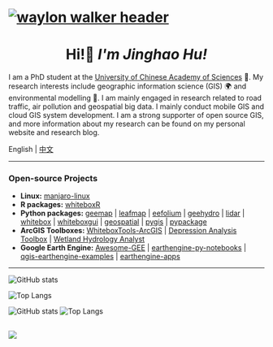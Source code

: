 # [![waylon walker header](https://raw.githubusercontent.com/WaylonWalker/WaylonWalker/main/icon/gh-bannner-light.png)](https://waylonwalker.com)

<h1 align='center'> Hi!👋 <i>I'm Jinghao Hu!</i></h1>


<!-- <h2 align='center'><i>I'm Jinghao Hu!</i></h2> -->

<!-- ## Introduction - Jinghao Hu  -->

I am a PhD student at the [University of Chinese Academy of Sciences](https://www.ucas.ac.cn/) 🏫. My research interests include geographic information science (GIS) 🌍 and environmental modelling 🧰. I am mainly engaged in research related to road traffic, air pollution and geospatial big data. I mainly conduct mobile GIS and cloud GIS system development. I am a strong supporter of open source GIS, and more information about my research can be found on my personal website and research blog.

English | [中文](https://github.com/hujinghaoabcd/hujinghaoabcd/blob/main/README_CN.md)

---

### Open-source Projects


- **Linux:** [manjaro-linux](https://github.com/giswqs/manjaro-linux)
- **R packages:** [whiteboxR](https://github.com/giswqs/whiteboxR)
- **Python packages:** [geemap](https://github.com/giswqs/geemap) | [leafmap](https://github.com/giswqs/leafmap) | [eefolium](https://github.com/giswqs/eefolium) | [geehydro](https://github.com/giswqs/geehydro) | [lidar](https://github.com/giswqs/lidar) | [whitebox](https://github.com/giswqs/whitebox) | [whiteboxgui](https://github.com/giswqs/whiteboxgui) | [geospatial](https://github.com/giswqs/geospatial) | [pygis](https://github.com/giswqs/pygis) | [pypackage](https://github.com/giswqs/pypackage)
- **ArcGIS Toolboxes:** [WhiteboxTools-ArcGIS](https://github.com/giswqs/WhiteboxTools-ArcGIS) | [Depression Analysis Toolbox](https://github.com/giswqs/Depression-Analysis-Toolbox) | [Wetland Hydrology Analyst](https://github.com/giswqs/Wetland-Hydrology-Analyst-Toolbox)
- **Google Earth Engine:** [Awesome-GEE](https://github.com/giswqs/Awesome-GEE) | [earthengine-py-notebooks](https://github.com/giswqs/earthengine-py-notebooks) | [qgis-earthengine-examples](https://github.com/giswqs/qgis-earthengine-examples) | [earthengine-apps](https://github.com/giswqs/earthengine-apps)


---

![GitHub stats](https://github-readme-stats.vercel.app/api?username=hujinghaoabcd&show_icons=true)

![Top Langs](https://github-readme-stats.vercel.app/api/top-langs/?username=giswqs&hide_progress=true&hide=R,css,Tex,scss,C&langs_count=4)

<!-- // 构建GitHub stats 和Top Langs 在一行 -->
![GitHub stats](https://github-readme-stats.vercel.app/api?username=hujinghaoabcd&show_icons=true) ![Top Langs](https://github-readme-stats.vercel.app/api/top-langs/?username=giswqs&hide_progress=true&hide=R,css,Tex,scss,C&langs_count=4)

<!-- ![image](http://support.supermap.com.cn:8090/iserver/iClient/forJavaScript/web/img/overview/product_overview.png)

![waylon walker header](http://support.supermap.com.cn:8090/iserver/iClient/forJavaScript/web/img/overview/product_overview.png) -->

![](https://sdasddas.oss-cn-hangzhou.aliyuncs.com/keyan/202304080019589.png)
---
<!-- // 添加javascript代码 -->
<!-- <script type="text/javascript" src="https://platform.linkedin.com/badges/js/profile.js" async defer></script> -->
<!-- <script src="https://unpkg.com/leaflet@1.6.0/dist/leaflet.js" integrity="sha512-gZwIG9x3wUXg2hdXF6+rVkLF/0Vi9U8D2Ntg4Ga5I5BZpVkVxlJWbSQtXPSiUTtC0TjtGOmxa1AJPuV0CPthew==" crossorigin=""></script>
<div id="map"></div>
<script>
    var map = L.map('map').setView([51.505, -0.09], 13);
    L.tileLayer('https://{s}.tile.openstreetmap.org/{z}/{x}/{y}.png', {
        attribution: '&copy; <a href="https://www.openstreetmap.org/copyright">OpenStreetMap</a> contributors'
    }).addTo(map);
    L.marker([51.5, -0.09]).addTo(map)
        .bindPopup('A pretty CSS3 popup.<br> Easily customizable.')
        .openPopup();
</script> -->